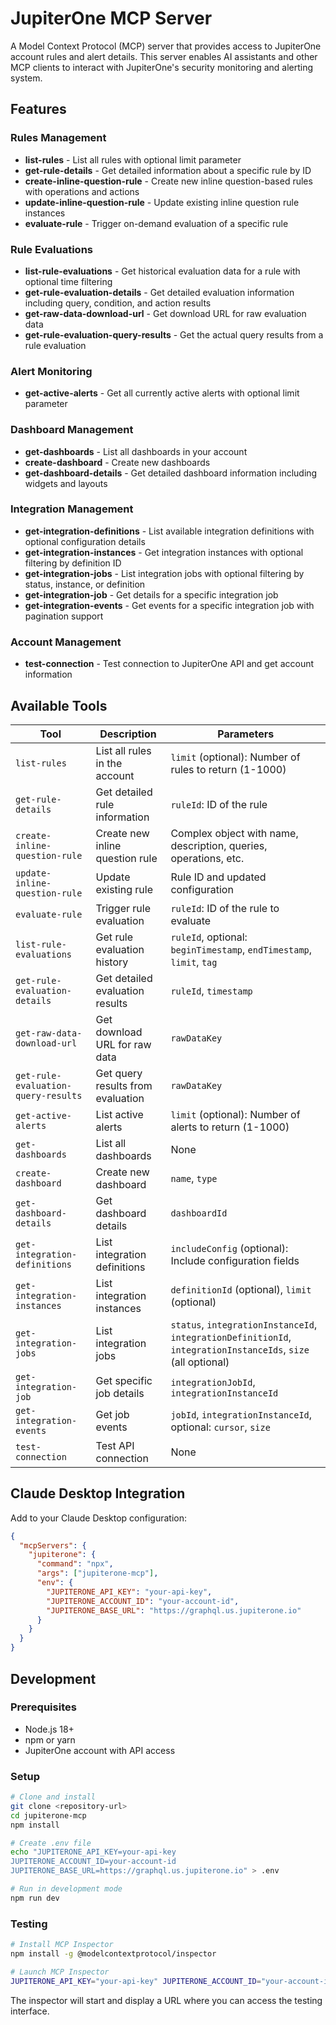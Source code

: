 # JupiterOne MCP Server

A Model Context Protocol (MCP) server that provides access to JupiterOne account rules and alert details. This server enables AI assistants and other MCP clients to interact with JupiterOne's security monitoring and alerting system.

## Features

### Rules Management
- **list-rules** - List all rules with optional limit parameter
- **get-rule-details** - Get detailed information about a specific rule by ID
- **create-inline-question-rule** - Create new inline question-based rules with operations and actions
- **update-inline-question-rule** - Update existing inline question rule instances
- **evaluate-rule** - Trigger on-demand evaluation of a specific rule

### Rule Evaluations
- **list-rule-evaluations** - Get historical evaluation data for a rule with optional time filtering
- **get-rule-evaluation-details** - Get detailed evaluation information including query, condition, and action results
- **get-raw-data-download-url** - Get download URL for raw evaluation data
- **get-rule-evaluation-query-results** - Get the actual query results from a rule evaluation

### Alert Monitoring
- **get-active-alerts** - Get all currently active alerts with optional limit parameter

### Dashboard Management
- **get-dashboards** - List all dashboards in your account
- **create-dashboard** - Create new dashboards
- **get-dashboard-details** - Get detailed dashboard information including widgets and layouts

### Integration Management
- **get-integration-definitions** - List available integration definitions with optional configuration details
- **get-integration-instances** - Get integration instances with optional filtering by definition ID
- **get-integration-jobs** - List integration jobs with optional filtering by status, instance, or definition
- **get-integration-job** - Get details for a specific integration job
- **get-integration-events** - Get events for a specific integration job with pagination support

### Account Management
- **test-connection** - Test connection to JupiterOne API and get account information

## Available Tools

| Tool | Description | Parameters |
|------|-------------|------------|
| `list-rules` | List all rules in the account | `limit` (optional): Number of rules to return (1-1000) |
| `get-rule-details` | Get detailed rule information | `ruleId`: ID of the rule |
| `create-inline-question-rule` | Create new inline question rule | Complex object with name, description, queries, operations, etc. |
| `update-inline-question-rule` | Update existing rule | Rule ID and updated configuration |
| `evaluate-rule` | Trigger rule evaluation | `ruleId`: ID of the rule to evaluate |
| `list-rule-evaluations` | Get rule evaluation history | `ruleId`, optional: `beginTimestamp`, `endTimestamp`, `limit`, `tag` |
| `get-rule-evaluation-details` | Get detailed evaluation results | `ruleId`, `timestamp` |
| `get-raw-data-download-url` | Get download URL for raw data | `rawDataKey` |
| `get-rule-evaluation-query-results` | Get query results from evaluation | `rawDataKey` |
| `get-active-alerts` | List active alerts | `limit` (optional): Number of alerts to return (1-1000) |
| `get-dashboards` | List all dashboards | None |
| `create-dashboard` | Create new dashboard | `name`, `type` |
| `get-dashboard-details` | Get dashboard details | `dashboardId` |
| `get-integration-definitions` | List integration definitions | `includeConfig` (optional): Include configuration fields |
| `get-integration-instances` | List integration instances | `definitionId` (optional), `limit` (optional) |
| `get-integration-jobs` | List integration jobs | `status`, `integrationInstanceId`, `integrationDefinitionId`, `integrationInstanceIds`, `size` (all optional) |
| `get-integration-job` | Get specific job details | `integrationJobId`, `integrationInstanceId` |
| `get-integration-events` | Get job events | `jobId`, `integrationInstanceId`, optional: `cursor`, `size` |
| `test-connection` | Test API connection | None |

## Claude Desktop Integration

Add to your Claude Desktop configuration:

```json
{
  "mcpServers": {
    "jupiterone": {
      "command": "npx",
      "args": ["jupiterone-mcp"],
      "env": {
        "JUPITERONE_API_KEY": "your-api-key",
        "JUPITERONE_ACCOUNT_ID": "your-account-id",
        "JUPITERONE_BASE_URL": "https://graphql.us.jupiterone.io"
      }
    }
  }
}
```

## Development

### Prerequisites

- Node.js 18+
- npm or yarn
- JupiterOne account with API access

### Setup

```bash
# Clone and install
git clone <repository-url>
cd jupiterone-mcp
npm install

# Create .env file
echo "JUPITERONE_API_KEY=your-api-key
JUPITERONE_ACCOUNT_ID=your-account-id
JUPITERONE_BASE_URL=https://graphql.us.jupiterone.io" > .env

# Run in development mode
npm run dev
```

### Testing

```bash
# Install MCP Inspector
npm install -g @modelcontextprotocol/inspector

# Launch MCP Inspector
JUPITERONE_API_KEY="your-api-key" JUPITERONE_ACCOUNT_ID="your-account-id" npx @modelcontextprotocol/inspector node dist/index.js
```

The inspector will start and display a URL where you can access the testing interface.